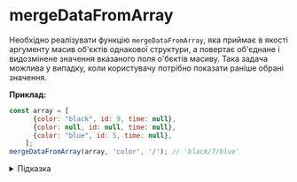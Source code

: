 # mergeDataFromArray

Необхідно реалізувати функцію `mergeDataFromArray`, яка приймає в якості аргументу 
масив об'єктів однакової структури, а повертає об'єднане і видозмінене значення вказаного поля о'бєктів масиву.
Така задача можлива у випадку, коли користувачу потрібно показати раніше обрані значення.

**Приклад:**

```js
const array = [
      {color: "black", id: 9, time: null},
      {color: null, id: null, time: null},
      {color: "blue", id: 5, time: null},
    ];
mergeDataFromArray(array, 'color', '/'); // 'black/7/blue'
```

<details>
  <summary>Підказка</summary>

  ---

  Зверніть увагу на методи [map](https://developer.mozilla.org/en-US/docs/Web/JavaScript/Reference/Global_Objects/Array/map) та [join](https://developer.mozilla.org/en-US/docs/Web/JavaScript/Reference/Global_Objects/Array/join)

</details>